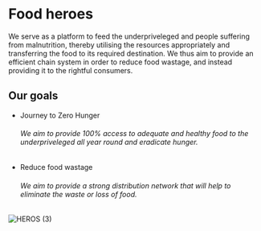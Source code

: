 # Food heroes
We serve as a platform to feed the underpriveleged and people suffering from malnutrition, thereby utilising the resources appropriately and transferring the food to its required destination. We thus aim to provide an efficient chain system in order to reduce food wastage, and instead providing it to the rightful consumers.
## Our goals
* Journey to Zero Hunger
  ###### We aim to provide 100% access to adequate and healthy food to the underpriveleged all year round and eradicate hunger.
* Reduce food wastage
  ###### We aim to provide a strong distribution network that will help to eliminate the waste or loss of food.



![HEROS (3)](https://user-images.githubusercontent.com/103488065/202260167-81062af4-e102-452f-b48e-a3260726fbf6.png)
